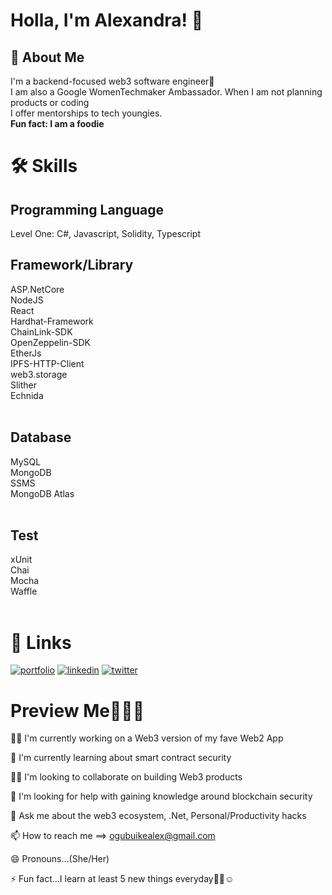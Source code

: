 # Holla, I'm Alexandra! 👋


## 🚀 About Me
I'm a backend-focused web3 software engineer🙂<br />
I am also a Google WomenTechmaker Ambassador. When I am not planning products or coding<br />
I offer mentorships to tech youngies.<br />
**Fun fact: I am a foodie**


# 🛠 Skills

## Programming Language
Level One: C#, Javascript, Solidity, Typescript<br />

## Framework/Library
ASP.NetCore <br /> 
NodeJS <br />
React <br />
Hardhat-Framework <br />
ChainLink-SDK <br />
OpenZeppelin-SDK <br />
EtherJs<br />
IPFS-HTTP-Client <br />
web3.storage <br />
Slither <br />
Echnida <br />
<br />

## Database
MySQL <br />
MongoDB <br />
SSMS <br />
MongoDB Atlas <br />
<br />

## Test
xUnit <br />
Chai <br />
Mocha <br />
Waffle <br />
<br />

# 🔗 Links
[![portfolio](https://img.shields.io/badge/my_portfolio-000?style=for-the-badge&logo=ko-fi&logoColor=white)](https://linktr.ee/ogubuikealex) 
[![linkedin](https://img.shields.io/badge/linkedin-0A66C2?style=for-the-badge&logo=linkedin&logoColor=white)](https://www.linkedin.com/in/ogubuike-alex/)
[![twitter](https://img.shields.io/badge/twitter-1DA1F2?style=for-the-badge&logo=twitter&logoColor=white)](https://twitter.com/OgubuikeAlex)

# Preview Me👀🤝🏽
👩‍💻 I'm currently working on a Web3 version of my fave Web2 App

🧠 I'm currently learning about smart contract security

👯‍♀️ I'm looking to collaborate on building Web3 products

🤔 I'm looking for help with gaining knowledge around blockchain security

💬 Ask me about the web3 ecosystem, .Net, Personal/Productivity hacks

📫 How to reach me ==> ogubuikealex@gmail.com

😄 Pronouns...(She/Her)

⚡️ Fun fact...I learn at least 5 new things everyday🤞🏽☺️

